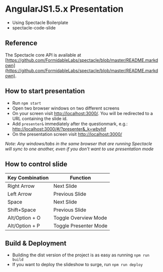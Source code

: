# AngularJS1.5.x Presentation 
- Using Spectacle Boilerplate
- spectacle-code-slide

## Reference

The Spectacle core API is available at [https://github.com/FormidableLabs/spectacle/blob/master/README.markdown](https://github.com/FormidableLabs/spectacle/blob/master/README.markdown).

## How to start presentation

- Run `npm start`
- Open two browser windows on two different screens
- On your screen visit [http://localhost:3000/](http://localhost:3000/). You will be redirected to a URL containing the slide id.
- Add `presenter&` immediately after the questionmark, e.g.: [http://localhost:3000/#/?presenter&_k=wbyhif](http://localhost:3000/#/?presenter&_k=wbyhif)
- On the presentation screen visit [http://localhost:3000/](http://localhost:3000/)

_Note: Any windows/tabs in the same browser that are running Spectacle will sync to one another, even if you don't want to use presentation mode_


## How to control slide

|Key Combination|Function|
|---|---|
|Right Arrow|Next Slide|
|Left Arrow|Previous Slide|
|Space|Next Slide|
|Shift+Space|Previous Slide|
|Alt/Option + O|Toggle Overview Mode|
|Alt/Option + P|Toggle Presenter Mode|

## Build & Deployment

- Building the dist version of the project is as easy as running `npm run build`
- If you want to deploy the slideshow to surge, run `npm run deploy`
